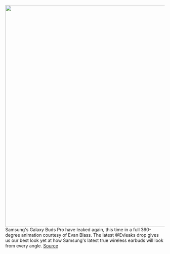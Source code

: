 <img src='https://cdn.vox-cdn.com/thumbor/IsptMvUuTaSfnwJdziKpz7H1hg8=/0x0:2500x1057/1200x0/filters:focal(0x0:2500x1057):no_upscale()/cdn.vox-cdn.com/uploads/chorus_asset/file/22177103/e31b969143b271229f5243aae0fc864fd5f050c10f701deba1a172fab2d354f7.jpeg' width='700px' /><br/>
Samsung's Galaxy Buds Pro have leaked again, this time in a full 360-degree animation courtesy of Evan Blass. The latest @Evleaks drop gives us our best look yet at how Samsung's latest true wireless earbuds will look from every angle.
<a href='https://www.theverge.com/2020/12/17/22180111/galaxy-buds-pro-360-view-samsung-wireless'> Source <a/>